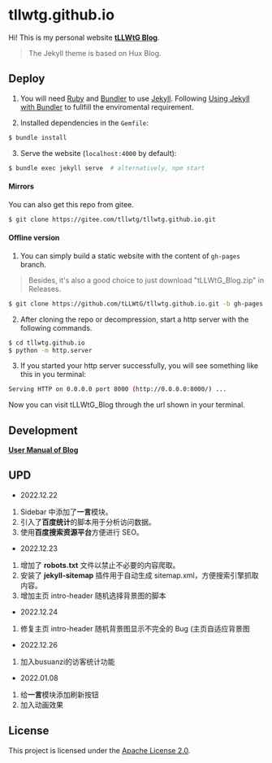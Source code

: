 # tllwtg.github.io

Hi! This is my personal website **[tLLWtG Blog](https://tllwtg.github.io)**.

> The Jekyll theme is based on Hux Blog.

## Deploy

1. You will need [Ruby](https://www.ruby-lang.org/en/) and [Bundler](https://bundler.io/) to use [Jekyll](https://jekyllrb.com/). Following [Using Jekyll with Bundler](https://jekyllrb.com/tutorials/using-jekyll-with-bundler/) to fullfill the enviromental requirement.

2. Installed dependencies in the `Gemfile`:

```sh
$ bundle install 
```

3. Serve the website (`localhost:4000` by default):

```sh
$ bundle exec jekyll serve  # alternatively, npm start
```

#### Mirrors

You can also get this repo from gitee.

```sh
$ git clone https://gitee.com/tllwtg/tllwtg.github.io.git
```

#### Offline version

1. You can simply build a static website with the content of `gh-pages` branch.
> Besides, it's also a good choice to just download "tLLWtG_Blog.zip" in Releases.

```sh
$ git clone https://github.com/tLLWtG/tllwtg.github.io.git -b gh-pages
```

2. After cloning the repo or decompression, start a http server with the following commands.

```sh
$ cd tllwtg.github.io
$ python -m http.server
```

3. If you started your http server successfully, you will see something like this in you terminal:

```sh
Serving HTTP on 0.0.0.0 port 8000 (http://0.0.0.0:8000/) ...
```

Now you can visit tLLWtG_Blog through the url shown in your terminal.

## Development

**[User Manual of Blog](_doc/Manual.md)**

## UPD

* 2022.12.22

1. Sidebar 中添加了**一言**模块。
2. 引入了**百度统计**的脚本用于分析访问数据。
3. 使用**百度搜索资源平台**方便进行 SEO。
   
* 2022.12.23
  
1. 增加了 **robots.txt** 文件以禁止不必要的内容爬取。
2. 安装了 **jekyll-sitemap** 插件用于自动生成 sitemap.xml，方便搜索引擎抓取内容。
3. 增加主页 intro-header 随机选择背景图的脚本

* 2022.12.24

1. 修复主页 intro-header 随机背景图显示不完全的 Bug (主页自适应背景图


* 2022.12.26

1. 加入busuanzi的访客统计功能

* 2022.01.08

1. 给**一言**模块添加刷新按钮
2. 加入动画效果

## License

This project is licensed under the [Apache License 2.0](https://github.com/tLLWtG/tLLWtG.github.io/blob/main/LICENSE).
